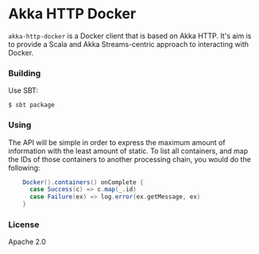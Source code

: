 # Akka HTTP Docker 

`akka-http-docker` is a Docker client that is based on Akka HTTP. It's aim is to provide a Scala and Akka Streams-centric approach to interacting with Docker.

### Building

Use SBT:

    $ sbt package
    
### Using

The API will be simple in order to express the maximum amount of information with the least amount of static. To list all containers, and map the IDs of those containers to another processing chain, you would do the following:

```scala
    Docker().containers() onComplete {
      case Success(c) => c.map(_.id)
      case Failure(ex) => log.error(ex.getMessage, ex)
    }
```

### License

Apache 2.0
